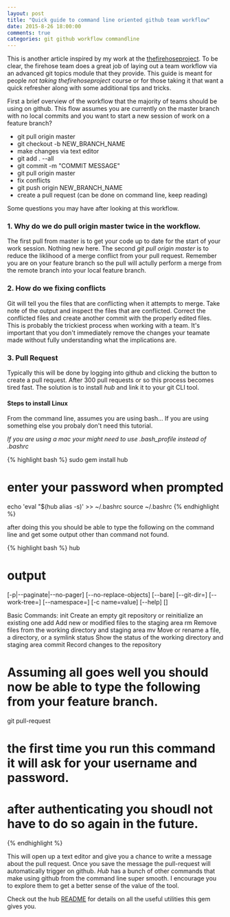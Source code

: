 ```yaml
---
layout: post
title: "Quick guide to command line oriented github team workflow"
date: 2015-8-26 18:00:00
comments: true
categories: git github workflow commandline
---
```


This is another article inspired by my work at the [thefirehoseproject](http://www.thefirehoseproject.com/).  To be clear, the firehose team does a great job of laying out a team workflow via an advanced git topics module that they provide.  This guide is meant for people *not taking thefirehoseproject* course or for those taking it that want a quick refresher along with some additional tips and tricks.

First a brief overview of the workflow that the majority of teams should be using on github.  This flow assumes you are currently on the master branch with no local commits and you want to start a new session of work on a feature branch?

- git pull origin master
- git checkout -b NEW_BRANCH_NAME
- make changes via text editor
- git add . --all
- git commit -m "COMMIT MESSAGE"
- git pull origin master
- fix conflicts
- git push origin NEW_BRANCH_NAME
- create a pull request (can be done on command line, keep reading)

Some questions you may have after looking at this workflow.

### 1. Why do we do pull origin master twice in the workflow.

The first pull from master is to get your code up to date for the start of your work session.  Nothing new here.  The second *git pull origin master* is to reduce the liklihood of a merge conflict from your pull request.  Remember you are on your feature branch so the pull will actully perform a merge from the remote branch into your local feature branch.

### 2. How do we fixing conflicts

Git will tell you the files that are conflicting when it attempts to merge.  Take note of the output and inspect the files that are conflicted.  Correct the conflicted files and create another commit with the properly edited files.  This is probably the trickiest process when working with a team.  It's important that you don't immediately remove the changes your teamate made without fully understanding what the implications are.

### 3. Pull Request

Typically this will be done by logging into github and clicking the button to create a pull request.  After 300 pull requests or so this process becomes tired fast.  The solution is to install *hub* and link it to your git CLI tool.


#### Steps to install Linux

From the command line, assumes you are using bash... If you are using something else you probaly don't need this tutorial.  

*If you are using a mac your might need to use .bash_profile instead of .bashrc*

{% highlight bash %}
sudo gem install hub
# enter your password when prompted
echo 'eval "$(hub alias -s)' >> ~/.bashrc
source ~/.bashrc
{% endhighlight %}

after doing this you should be able to type the following on the command line and get some output other than command not found.

{% highlight bash %}
hub 

# output
[-p|--paginate|--no-pager] [--no-replace-objects] [--bare]
[--git-dir=<path>] [--work-tree=<path>] [--namespace=<name>]
[-c name=value] [--help]
<command> [<args>]

Basic Commands:
   init       Create an empty git repository or reinitialize an existing one
   add        Add new or modified files to the staging area
   rm         Remove files from the working directory and staging area
   mv         Move or rename a file, a directory, or a symlink
   status     Show the status of the working directory and staging area
   commit     Record changes to the repository


# Assuming all goes well you should now be able to type the following from your feature branch.

git pull-request

# the first time you run this command it will ask for your username and password.
# after authenticating you shoudl not have to do so again in the future.

{% endhighlight %}

This will open up a text editor and give you a chance to write a message about the pull request. Once you save the message the pull-request will automatically trigger on github.  *Hub* has a bunch of other commands that make using github from the command line super smooth.  I encourage you to explore them to get a better sense of the value of the tool.

Check out the hub [README](https://github.com/github/hub) for details on all the useful utilities this gem gives you.

